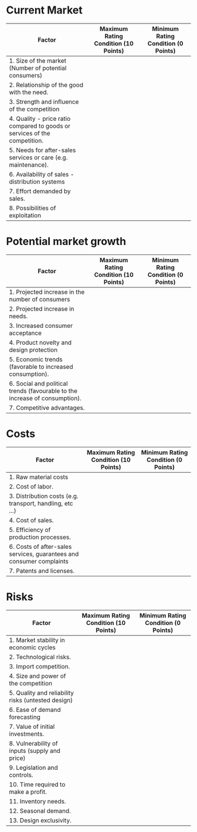 # Current Market

| Factor | Maximum Rating Condition (10 Points) | Minimum Rating Condition (0 Points) |
| --- | --- | --- | 
| 1. Size of the market (Number of potential consumers) | | |
| 2. Relationship of the good with the need. | | |
| 3. Strength and influence of the competition | | |
| 4. Quality - price ratio compared to goods or services of the competition. | | |
| 5. Needs for after-sales services or care (e.g. maintenance). | | |
| 6. Availability of sales - distribution systems | | |
| 7. Effort demanded by sales. | | |
| 8. Possibilities of exploitation | | |

# Potential market growth

| Factor | Maximum Rating Condition (10 Points) | Minimum Rating Condition (0 Points) |
| --- | --- | --- | 
| 1. Projected increase in the number of consumers | | |
| 2. Projected increase in needs. | | |
| 3. Increased consumer acceptance | | |
| 4. Product novelty and design protection | | |
| 5. Economic trends (favorable to increased consumption). | | |
| 6. Social and political trends (favourable to the increase of consumption). | | |
| 7. Competitive advantages. | | |

# Costs

| Factor | Maximum Rating Condition (10 Points) | Minimum Rating Condition (0 Points) |
| --- | --- | --- | 
| 1. Raw material costs | | |
| 2. Cost of labor. | | |
| 3. Distribution costs (e.g. transport, handling, etc ...)
| 4. Cost of sales. | | |
| 5. Efficiency of production processes. | | |
| 6. Costs of after-sales services, guarantees and consumer complaints | | |
| 7. Patents and licenses. | | |

# Risks

| Factor | Maximum Rating Condition (10 Points) | Minimum Rating Condition (0 Points) |
| --- | --- | --- | 
| 1. Market stability in economic cycles | | |
| 2. Technological risks. | | |
| 3. Import competition. | | |
| 4. Size and power of the competition | | |
| 5. Quality and reliability risks (untested design) | | |
| 6. Ease of demand forecasting | | |
| 7. Value of initial investments. | | |
| 8. Vulnerability of inputs (supply and price) | | |
| 9. Legislation and controls. | | |
| 10. Time required to make a profit. | | |
| 11. Inventory needs. | | |
| 12. Seasonal demand. | | |
| 13. Design exclusivity. | | | 